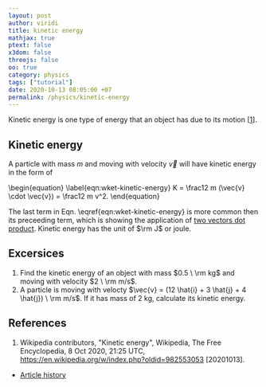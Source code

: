```yaml
---
layout: post
author: viridi
title: kinetic energy
mathjax: true
ptext: false
x3dom: false
threejs: false
oo: true
category: physics
tags: ["tutorial"]
date: 2020-10-13 08:05:00 +07
permalink: /physics/kinetic-energy
---
```

Kinetic energy is one type of energy that an object has due to its motion [[1](#ref1)].


## Kinetic energy
A particle with mass $m$ and moving with velocity $\vec{v}$ will have kinetic energy in the form of

\begin{equation}
\label{eqn:wket-kinetic-energy}
K = \frac12 m (\vec{v} \cdot \vec{v}) = \frac12 m v^2.
\end{equation}

The last term in Eqn. \eqref{eqn:wket-kinetic-energy} is more common then its preceeding term, which is showing the application of [two vectors dot product](vector#dot-product). Kinetic energy has the unit of $\rm J$ or joule.


## Excersices
1. Find the kinetic energy of an object with mass $0.5 \ \rm kg$ and moving with velocity $2 \ \rm m/s$.
2. A particle is moving with velocty $\vec{v} = (12 \hat{i} + 3 \hat{j} + 4 \hat{j}) \ \rm m/s$. If it has mass of 2 kg, calculate its kinetic energy.


## References
1. <a name="ref1"></a>Wikipedia contributors, "Kinetic energy", Wikipedia, The Free Encyclopedia, 8 Oct 2020, 21:25 UTC, <https://en.wikipedia.org/w/index.php?oldid=982553053> [20201013].
 
+ [Article history](https://github.com/butiran/butiran.github.io/commits/master/_posts/phys/tutorial/2020-10-13-work-energy-theorem.md)
